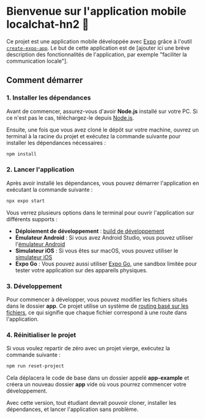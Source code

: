 # Bienvenue sur l'application mobile localchat-hn2 👋

Ce projet est une application mobile développée avec [Expo](https://expo.dev) grâce à l'outil [`create-expo-app`](https://www.npmjs.com/package/create-expo-app). Le but de cette application est de [ajouter ici une brève description des fonctionnalités de l'application, par exemple "faciliter la communication locale"].

## Comment démarrer

### 1. Installer les dépendances

Avant de commencer, assurez-vous d'avoir **Node.js** installé sur votre PC. Si ce n'est pas le cas, téléchargez-le depuis [Node.js](https://nodejs.org/).

Ensuite, une fois que vous avez cloné le dépôt sur votre machine, ouvrez un terminal à la racine du projet et exécutez la commande suivante pour installer les dépendances nécessaires :

```bash
npm install
```

### 2. Lancer l'application

Après avoir installé les dépendances, vous pouvez démarrer l'application en exécutant la commande suivante :

```bash
npx expo start
```

Vous verrez plusieurs options dans le terminal pour ouvrir l'application sur différents supports :

- **Déploiement de développement** : [build de développement](https://docs.expo.dev/develop/development-builds/introduction/)
- **Émulateur Android** : Si vous avez Android Studio, vous pouvez utiliser l'[émulateur Android](https://docs.expo.dev/workflow/android-studio-emulator/)
- **Simulateur iOS** : Si vous êtes sur macOS, vous pouvez utiliser le [simulateur iOS](https://docs.expo.dev/workflow/ios-simulator/)
- **Expo Go** : Vous pouvez aussi utiliser [Expo Go](https://expo.dev/go), une sandbox limitée pour tester votre application sur des appareils physiques.

### 3. Développement

Pour commencer à développer, vous pouvez modifier les fichiers situés dans le dossier **app**. Ce projet utilise un système de [routing basé sur les fichiers](https://docs.expo.dev/router/introduction), ce qui signifie que chaque fichier correspond à une route dans l'application.

### 4. Réinitialiser le projet

Si vous voulez repartir de zéro avec un projet vierge, exécutez la commande suivante :

```bash
npm run reset-project
```

Cela déplacera le code de base dans un dossier appelé **app-example** et créera un nouveau dossier **app** vide où vous pourrez commencer votre développement.

Avec cette version, tout étudiant devrait pouvoir cloner, installer les dépendances, et lancer l'application sans problème.
